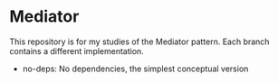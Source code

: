 # Mediator

This repository is for my studies of the Mediator pattern. Each branch contains a different implementation.

- no-deps: No dependencies, the simplest conceptual version
